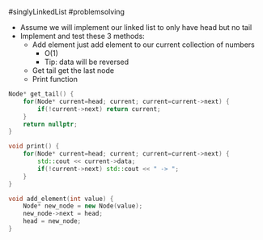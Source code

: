 
#singlyLinkedList #problemsolving 

- Assume we will implement our linked list to only have head but no tail
- Implement and test these 3 methods:
	- Add element just add element to our current collection of numbers
		- O(1)
		- Tip: data will be reversed
	- Get tail get the last node
	- Print function

```cpp title:"solution of get_tail()" folded:true
Node* get_tail() {
	for(Node* current=head; current; current=current->next) {
		if(!current->next) return current;
	}
	return nullptr;
}
```

```cpp title:"solution of print()" folded:true
void print() {
	for(Node* current=head; current; current=current->next) {
		std::cout << current->data;
		if(!current->next) std::cout << " -> ";
	}
}
```

```cpp title:"solution of add_element()" folded:true
void add_element(int value) {
	Node* new_node = new Node(value);
	new_node->next = head;
	head = new_node;
}
```